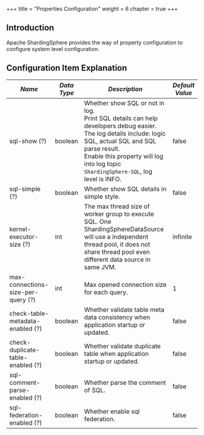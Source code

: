 +++
title = "Properties Configuration"
weight = 6
chapter = true
+++

## Introduction

Apache ShardingSphere provides the way of property configuration to configure system level configuration.

## Configuration Item Explanation

| *Name*                             | *Data Type* | *Description*                                                                                                                                                                                                                                                | *Default Value* |
| ---------------------------------- | ----------- | ------------------------------------------------------------------------------------------------------------------------------------------------------------------------------------------------------------------------------------------------------------ | --------------- |
| sql-show (?)                       | boolean     | Whether show SQL or not in log. <br /> Print SQL details can help developers debug easier. The log details include: logic SQL, actual SQL and SQL parse result. <br /> Enable this property will log into log topic `ShardingSphere-SQL`, log level is INFO. | false           |
| sql-simple (?)                     | boolean     | Whether show SQL details in simple style.                                                                                                                                                                                                                    | false           |
| kernel-executor-size (?)           | int         | The max thread size of worker group to execute SQL. One ShardingSphereDataSource will use a independent thread pool, it does not share thread pool even different data source in same JVM.                                                                   | infinite        |
| max-connections-size-per-query (?) | int         | Max opened connection size for each query.                                                                                                                                                                                                                   | 1               |
| check-table-metadata-enabled (?)   | boolean     | Whether validate table meta data consistency when application startup or updated.                                                                                                                                                                            | false           |
| check-duplicate-table-enabled (?)  | boolean     | Whether validate duplicate table when application startup or updated.                                                                                                                                                                                        | false           |
| sql-comment-parse-enabled (?)      | boolean     | Whether parse the comment of SQL.                                                                                                                                                                                                                            | false           |
| sql-federation-enabled (?)         | boolean     | Whether enable sql federation.                                                                                                                                                                                                                               | false           |
